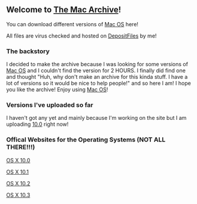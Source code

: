 ## Welcome to [The Mac Archive](https://afellowspeedrunner.github.io/themacarchive.com)!

You can download different versions of [Mac OS](https://en.wikipedia.org/wiki/MacOS) here!

All files are virus checked and hosted on [DepositFiles](https://dfiles.eu/) by me!

### The backstory

I decided to make the archive because I was looking for some versions of [Mac OS](https://en.wikipedia.org/wiki/MacOS) and I couldn't find the version for 2 HOURS. I finally did find one and thought "Huh, why don't make an archive for this kinda stuff. I have a lot of versions so it would be nice to help people!" and so here I am! I hope you like the archive! Enjoy using [Mac OS](https://en.wikipedia.org/wiki/MacOS)!

### Versions I've uploaded so far

I haven't got any yet and mainly because I'm working on the site but I am uploading [10.0](https://en.wikipedia.org/wiki/Mac_OS_X_10.0) right now!

### Offical Websites for the Operating Systems (NOT ALL THERE!!!)

[OS X 10.0](https://web.archive.org/web/20010629214227/http://www.apple.com/macosx/)

[OS X 10.1](https://web.archive.org/web/20011117192235/http://www.apple.com/macosx/)

[OS X 10.2](https://web.archive.org/web/20030401082613/http://www.apple.com/macosx/)

[OS X 10.3](https://web.archive.org/web/20050111015225/http://www.apple.com/macosx/)
